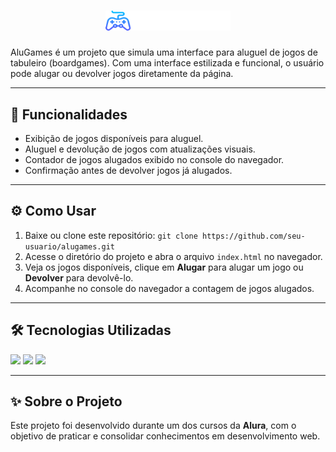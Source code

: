 <h1 align="center">
    <img src="img/logo.svg" alt="Logo AluGames" width="200">
</h1>

<p>
    AluGames é um projeto que simula uma interface para aluguel de jogos de tabuleiro (boardgames). Com uma interface estilizada e funcional, o usuário pode alugar ou devolver jogos diretamente da página.
</p>

---

<h2>🚀 Funcionalidades</h2>

<ul>
    <li>Exibição de jogos disponíveis para aluguel.</li>
    <li>Aluguel e devolução de jogos com atualizações visuais.</li>
    <li>Contador de jogos alugados exibido no console do navegador.</li>
    <li>Confirmação antes de devolver jogos já alugados.</li>
</ul>

---

<h2>⚙️ Como Usar</h2>

<ol> 
    <li>Baixe ou clone este repositório: <code>git clone https://github.com/seu-usuario/alugames.git</code></li> 
    <li>Acesse o diretório do projeto e abra o arquivo <code>index.html</code> no navegador.</li> 
    <li>Veja os jogos disponíveis, clique em <strong>Alugar</strong> para alugar um jogo ou <strong>Devolver</strong> para devolvê-lo.</li> 
    <li>Acompanhe no console do navegador a contagem de jogos alugados.</li> 
</ol>

---

<h2>🛠️ Tecnologias Utilizadas</h2>

<div>
  <img src="https://img.shields.io/badge/HTML-239120?style=for-the-badge&logo=html5&logoColor=white">
  <img src="https://img.shields.io/badge/CSS-239120?&style=for-the-badge&logo=css3&logoColor=white">
  <img src="https://img.shields.io/badge/JavaScript-F7DF1E?style=for-the-badge&logo=javascript&logoColor=black">
</div>

---

<h2>✨ Sobre o Projeto</h2>

<p>
    Este projeto foi desenvolvido durante um dos cursos da <strong>Alura</strong>, com o objetivo de praticar e consolidar conhecimentos em desenvolvimento web.
</p>
